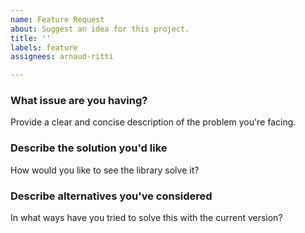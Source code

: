 ```yaml
---
name: Feature Request
about: Suggest an idea for this project.
title: ''
labels: feature
assignees: arnaud-ritti

---
```


### What issue are you having?
Provide a clear and concise description of the problem you're facing.

### Describe the solution you'd like
How would you like to see the library solve it?

### Describe alternatives you've considered
In what ways have you tried to solve this with the current version?